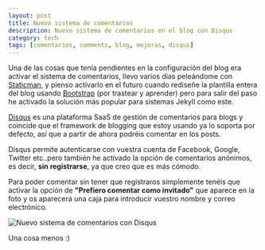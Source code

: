 ```yaml
---
layout: post
title: Nuevo sistema de comentarios
description: Nuevo sistema de comentarios en el blog con Disqus
category: tech
tags: [comentarios, comments, blog, mejoras, disqus]
---
```


Una de las cosas que tenía pendientes en la configuración del blog era activar el sistema de comentarios, llevo varios días peleándome con [Staticman](https://staticman.net/), y pienso activarlo en el futuro cuando rediseñe la plantilla entera del blog usando [Bootstrap](http://getbootstrap.com/) (por trastear y aprender) pero para salir del paso he activado la solución más popular para sistemas Jekyll como este.

[Disqus](https://disqus.com/) es una plataforma SaaS de gestión de comentarios para blogs y coincide que el framework de blogging que estoy usando ya lo soporta por defecto, así que a partir de ahora podréis comentar en los posts.

Disqus permite autenticarse con vuestra cuenta de Facebook, Google, Twitter etc..pero también he activado la opción de comentarios anónimos, es decir, __sin registrarse__, ya que creo que es más cómodo.

Para poder comentar sin tener que registraros simplemente tenéis que activar la opción de __"Prefiero comentar como invitado"__ que aparece en la foto y os aparecerá una caja para introducir vuestro nombre y correo electrónico.

<img src="https://farm5.staticflickr.com/4583/37554578844_41eba67cfa_b.jpg" alt="Nuevo sistema de comentarios con Disqus" class="img-fluid">

Una cosa menos :)

